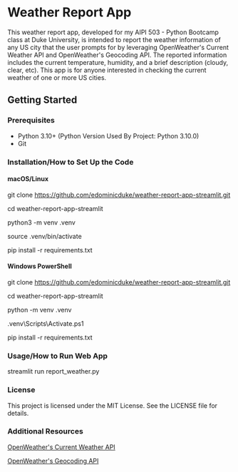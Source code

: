 # Weather Report App

This weather report app, developed for my AIPI 503 - Python Bootcamp class at Duke University, is intended
to report the weather information of any US city that the user prompts for by leveraging OpenWeather's Current Weather API and OpenWeather's Geocoding API. The reported information includes the current temperature, humidity, and a brief description (cloudy, clear, etc). This app is for anyone interested in checking the current weather of one or more US cities.

## Getting Started

### Prerequisites
- Python 3.10+ (Python Version Used By Project: Python 3.10.0)
- Git

### Installation/How to Set Up the Code
#### macOS/Linux
git clone https://github.com/edominicduke/weather-report-app-streamlit.git

cd weather-report-app-streamlit

python3 -m venv .venv

source .venv/bin/activate

pip install -r requirements.txt

#### Windows PowerShell
git clone https://github.com/edominicduke/weather-report-app-streamlit.git

cd weather-report-app-streamlit

python -m venv .venv

.venv\Scripts\Activate.ps1

pip install -r requirements.txt

### Usage/How to Run Web App
streamlit run report_weather.py

### License
This project is licensed under the MIT License. See the LICENSE file for details.

### Additional Resources
[OpenWeather's Current Weather API](https://openweathermap.org/current)

[OpenWeather's Geocoding API](https://openweathermap.org/current#geocoding)